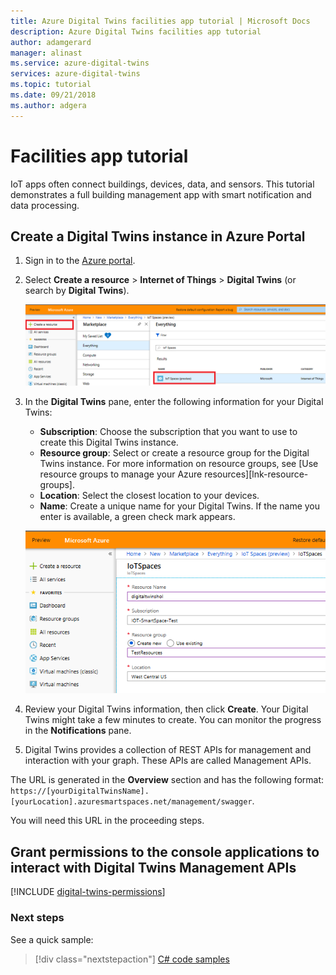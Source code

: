 ```yaml
---
title: Azure Digital Twins facilities app tutorial | Microsoft Docs
description: Azure Digital Twins facilities app tutorial
author: adamgerard
manager: alinast
ms.service: azure-digital-twins
services: azure-digital-twins
ms.topic: tutorial
ms.date: 09/21/2018
ms.author: adgera
---
```


# Facilities app tutorial

IoT apps often connect buildings, devices, data, and sensors. This tutorial demonstrates a full building management app with smart notification and data processing.

## Create a Digital Twins instance in Azure Portal

1. Sign in to the [Azure portal](http://portal.azure.com).

1. Select **Create a resource** > **Internet of Things** > **Digital Twins** (or search by **Digital Twins**).

    ![Select to install Digital Twins][1]

1. In the **Digital Twins** pane, enter the following information for your Digital Twins:

   * **Subscription**: Choose the subscription that you want to use to create this Digital Twins instance.
   * **Resource group**: Select or create a resource group for the Digital Twins instance. For more information on resource groups, see [Use resource groups to manage your Azure resources][lnk-resource-groups].
   * **Location**: Select the closest location to your devices.
   * **Name**: Create a unique name for your Digital Twins. If the name you enter is available, a green check mark appears.

   ![Create Digital Twins][2]

1. Review your Digital Twins information, then click **Create**. Your Digital Twins might take a few minutes to create. You can monitor the progress in the **Notifications** pane.

1. Digital Twins provides a collection of REST APIs for management and interaction with your graph. These APIs are called Management APIs.

The URL is generated in the **Overview** section and has the following format: `https://[yourDigitalTwinsName].[yourLocation].azuresmartspaces.net/management/swagger`.

You will need this URL in the proceeding steps.

## Grant permissions to the console applications to interact with Digital Twins Management APIs

[!INCLUDE [digital-twins-permissions](../../includes/digital-twins-permissions.md)]

### Next steps

See a quick sample:

> [!div class="nextstepaction"]
> [C# code samples](https://github.com/Azure-Samples/digital-twins-samples-csharp)

<!-- Images -->
[1]: media/quickstart-view-occupancy-dotnet/create-digital-twins-portal.png
[2]: media/quickstart-view-occupancy-dotnet/create-digital-twins-param.png